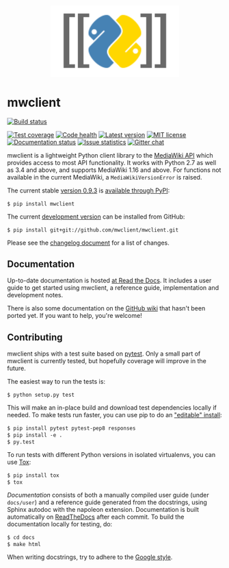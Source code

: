 <div align="center"><img src="docs/source/logo.svg" width="300"/></div>

# mwclient

[![Build status][build-status-img]](https://travis-ci.org/mwclient/mwclient)


[![Test coverage][test-coverage-img]](https://coveralls.io/r/mwclient/mwclient)
[![Code health][code-health-img]](https://landscape.io/github/mwclient/mwclient/master)
[![Latest version][latest-version-img]](https://pypi.python.org/pypi/mwclient)
[![MIT license][mit-license-img]](http://opensource.org/licenses/MIT)
[![Documentation status][documentation-status-img]](http://mwclient.readthedocs.io/en/latest/)
[![Issue statistics][issue-statistics-img]](http://isitmaintained.com/project/tldr-pages/tldr)
[![Gitter chat][gitter-chat-img]](https://gitter.im/mwclient/mwclient)


[build-status-img]: https://img.shields.io/travis/mwclient/mwclient.svg
[test-coverage-img]: https://img.shields.io/coveralls/mwclient/mwclient.svg
[code-health-img]: https://landscape.io/github/mwclient/mwclient/master/landscape.svg?style=flat
[latest-version-img]: https://img.shields.io/pypi/v/mwclient.svg
[mit-license-img]: https://img.shields.io/github/license/mwclient/mwclient.svg
[documentation-status-img]: https://readthedocs.org/projects/mwclient/badge/?version=master
[issue-statistics-img]: http://isitmaintained.com/badge/resolution/tldr-pages/tldr.svg
[gitter-chat-img]: https://img.shields.io/gitter/room/mwclient/mwclient.svg

mwclient is a lightweight Python client library to the
[MediaWiki API](https://mediawiki.org/wiki/API)
which provides access to most API functionality.
It works with Python 2.7 as well as 3.4 and above,
and supports MediaWiki 1.16 and above.
For functions not available in the current MediaWiki,
a `MediaWikiVersionError` is raised.

The current stable
[version 0.9.3](https://github.com/mwclient/mwclient/archive/v0.9.3.zip)
is [available through PyPI](https://pypi.python.org/pypi/mwclient):

```
$ pip install mwclient
```

The current [development version](https://github.com/mwclient/mwclient)
can be installed from GitHub:

```
$ pip install git+git://github.com/mwclient/mwclient.git
```

Please see the [changelog
document](https://github.com/mwclient/mwclient/blob/master/CHANGELOG.md)
for a list of changes.

## Documentation

Up-to-date documentation is hosted [at Read the Docs](http://mwclient.readthedocs.io/en/latest/).
It includes a user guide to get started using mwclient, a reference guide,
implementation and development notes.

There is also some documentation on the [GitHub wiki](https://github.com/mwclient/mwclient/wiki)
that hasn't been ported yet.
If you want to help, you're welcome!

## Contributing

mwclient ships with a test suite based on [pytest](https://pytest.org).
Only a small part of mwclient is currently tested,
but hopefully coverage will improve in the future.

The easiest way to run the tests is:

```
$ python setup.py test
```

This will make an in-place build
and download test dependencies locally if needed.
To make tests run faster, you can use pip to do an
["editable" install](https://pip.readthedocs.org/en/latest/reference/pip_install.html#editable-installs):

```
$ pip install pytest pytest-pep8 responses
$ pip install -e .
$ py.test
```

To run tests with different Python versions in isolated virtualenvs,
you can use [Tox](https://testrun.org/tox/latest/):

```
$ pip install tox
$ tox
```

*Documentation* consists of both a manually compiled user guide
(under `docs/user`) and a reference guide generated from the docstrings,
using Sphinx autodoc with the napoleon extension.
Documentation is built automatically on [ReadTheDocs](https://mwclient.readthedocs.io/)
after each commit.
To build the documentation locally for testing, do:

```
$ cd docs
$ make html
```

When writing docstrings, try to adhere to the
[Google style](https://sphinxcontrib-napoleon.readthedocs.io/en/latest/example_google.html).

